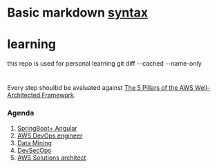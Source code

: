 # Basic markdown [syntax](https://help.github.com/en/articles/basic-writing-and-formatting-syntax#links)
# learning
this repo is used for personal learning 
git diff --cached --name-only
#
Every step shoulbd be avaluated against 
[The 5 Pillars of the AWS Well-Architected Framework](https://aws.amazon.com/blogs/apn/the-5-pillars-of-the-aws-well-architected-framework/).

### Agenda 

1. [SpringBoot+ Angular]( https://www.javaguides.net/2019/06/spring-boot-angular-7-crud-example-tutorial.html )
2. [AWS DevOps engineer]( https://www.udemy.com/share/101Btg/ )
3. [Data Mining]()
4. [DevSecOps](https://github.com/hysnsec/DevSecOps-Studio)
5. [AWS Solutions architect](https://aws.amazon.com/certification/certified-solutions-architect-professional/)
